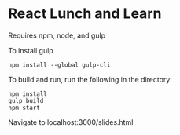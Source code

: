 # React Lunch and Learn

Requires npm, node, and gulp

To install gulp
```
npm install --global gulp-cli
```

To build and run, run the following in the directory:
```
npm install
gulp build
npm start
```

Navigate to localhost:3000/slides.html

